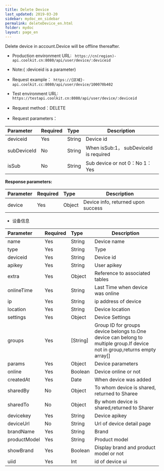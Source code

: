 ```yaml
---
title: Delete Device
last_updated: 2019-03-20
sidebar: mydoc_en_sidebar
permalink: deleteDevice_en.html
folder: mydoc
layout: page_en
---
```


Delete device in account.Device will be offline thereafter.
- Production environment URL: ``` https://cn(region)-api.coolkit.cn:8080/api/user/device/:deviceid``` 
- Note:( :deviceid is a parameter)
- Request example：``` https://{区域}-api.coolkit.cc:8080/api/user/device/100070b402``` 
- Test environment URL: ``` https://testapi.coolkit.cn:8080/api/user/device/:deviceid``` 

- Request method：DELETE

- Request parameters：

|Parameter|Required|Type|Description|
|:----    |:---|:----- |-----   |
|deviceid     |Yes  |String | Device id |
|subDeviceId |No  |String | When isSub:1， subDeviceId is required |
|isSub |No  |String | Sub device or not 0：No 1：Yes |

**Response parameters:**

|Parameter|Required|Type|Description|
|:----    |:---|:----- |-----   |
|device |Yes  |Object | Device info, returned upon success  |

- 设备信息

|Parameter|Required|Type|Description|
|:----    |:---|:----- |-----   |
|name |Yes  |String | Device name  |
|type |Yes  |String | Type  |
|deviceid |Yes  |String | Device id  |
|apikey |Yes  |String | User apikey  |
|extra |Yes  |Object | Reference to associated tables  |
|onlineTime |Yes  |String | Last Time when device was online  |
|ip |Yes  |String | ip address of device  |
|location |Yes  |String | Device location  |
|settings |Yes  |Object | Device Settings  |
|groups |Yes  | [String] | Group ID for groups device belongs to.One device can belong to multiple group.If device not in group,returns empty array[]  |
|params |Yes  |Object | Device parameters  |
|online |Yes  |Boolean | Device online or not  |
|createdAt |Yes  |Date | When device was added  |
|sharedBy |No  |Object | To whom device is shared, returned to Sharee  |
|sharedTo |No  |Object | By whom device is shared,returned to Sharer  |
|devicekey |Yes  |String | Device apikey  |
|deviceUrl |No  |String | Url of device detail page  |
|brandName |Yes  |String | Brand  |
|productModel |Yes  |String | Product model  |
|showBrand |Yes  |Boolean | Display brand and product model or not  |
|uiid |Yes  | Int | id of device ui  |



